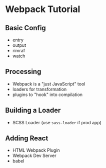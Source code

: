 # Webpack Tutorial

## Basic Config
- entry
- output
- rimraf
- watch

## Processing
- Webpack is a "just JavaScript" tool
- loaders for transformation
- plugins to "hook" into compilation

## Building a Loader
- SCSS Loader (use `sass-loader` if prod app)

## Adding React
- HTML Webpack Plugin
- Webpack Dev Server
- babel